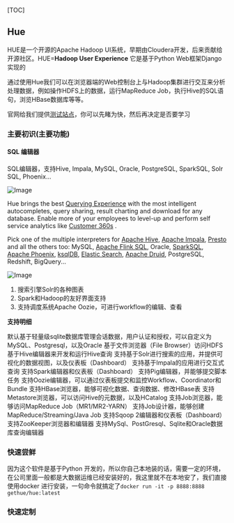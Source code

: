 [TOC]

## Hue

HUE是一个开源的Apache Hadoop UI系统，早期由Cloudera开发，后来贡献给开源社区。HUE=**Hadoop User Experience** 它是基于Python Web框架Django实现的

通过使用Hue我们可以在浏览器端的Web控制台上与Hadoop集群进行交互来分析处理数据，例如操作HDFS上的数据，运行MapReduce Job，执行Hive的SQL语句，浏览HBase数据库等等。

官网给我们提供[测试站点](https://demo.gethue.com/hue)，你可以先睹为快，然后再决定是否要学习

### 主要初识(主要功能)



#### SQL 编辑器

SQL编辑器，支持Hive, Impala, MySQL, Oracle, PostgreSQL, SparkSQL, Solr SQL, Phoenix…

![Image](https://kingcall.oss-cn-hangzhou.aliyuncs.com/blog/img/2020/12/20/21:41:21-hue_4_assistant_2-20201220214120808.gif)

Hue brings the best [Querying Experience](https://docs.gethue.com/user/querying/) with the most intelligent autocompletes, query sharing, result charting and download for any database. Enable more of your employees to level-up and perform self service analytics like [Customer 360s](https://gethue.com/self-service-bi-doing-a-customer-360-by-querying-and-joining-salesforce-marketing-and-log-datasets/) .

Pick one of the multiple interpreters for [Apache Hive](https://docs.gethue.com/administrator/configuration/connectors/#apache-hive), [Apache Impala](https://docs.gethue.com/administrator/configuration/connectors/#apache-impala), [Presto](https://docs.gethue.com/administrator/configuration/connectors/#presto) and all the others too: MySQL, [Apache Flink SQL](https://gethue.com/blog/tutorial-query-live-data-stream-with-flink-sql/), Oracle, [SparkSQL](https://docs.gethue.com/administrator/configuration/connectors/#apache-spark-sql), [Apache Phoenix](https://gethue.com/sql-querying-apache-hbase-with-apache-phoenix/), [ksqlDB](https://gethue.com/blog/tutorial-query-live-data-stream-with-kafka-sql/), [Elastic Search](https://docs.gethue.com/administrator/configuration/connectors/#elastic-search), [Apache Druid](https://gethue.com/quick-task-how-to-query-apache-druid-analytic-database/), PostgreSQL, Redshift, BigQuery...

![Image](https://kingcall.oss-cn-hangzhou.aliyuncs.com/blog/img/2020/12/20/21:42:57-databases.svg)



1. 搜索引擎Solr的各种图表
2. Spark和Hadoop的友好界面支持
3. 支持调度系统Apache Oozie，可进行workflow的编辑、查看

**支持明细**

默认基于轻量级sqlite数据库管理会话数据，用户认证和授权，可以自定义为MySQL、Postgresql，以及Oracle
基于文件浏览器（File Browser）访问HDFS
基于Hive编辑器来开发和运行Hive查询
支持基于Solr进行搜索的应用，并提供可视化的数据视图，以及仪表板（Dashboard）
支持基于Impala的应用进行交互式查询
支持Spark编辑器和仪表板（Dashboard）
支持Pig编辑器，并能够提交脚本任务
支持Oozie编辑器，可以通过仪表板提交和监控Workflow、Coordinator和Bundle
支持HBase浏览器，能够可视化数据、查询数据、修改HBase表
支持Metastore浏览器，可以访问Hive的元数据，以及HCatalog
支持Job浏览器，能够访问MapReduce Job（MR1/MR2-YARN）
支持Job设计器，能够创建MapReduce/Streaming/Java Job
支持Sqoop 2编辑器和仪表板（Dashboard）
支持ZooKeeper浏览器和编辑器
支持MySql、PostGresql、Sqlite和Oracle数据库查询编辑器



### 快速尝鲜

因为这个软件是基于Python 开发的，所以你自己本地装的话，需要一定的环境，在公司里面一般都是大数据运维已经安装好的，我这里就不在本地安了，我们直接使用docker 进行安装，一句命令就搞定了`docker run -it -p 8888:8888 gethue/hue:latest`



### 快速定制

